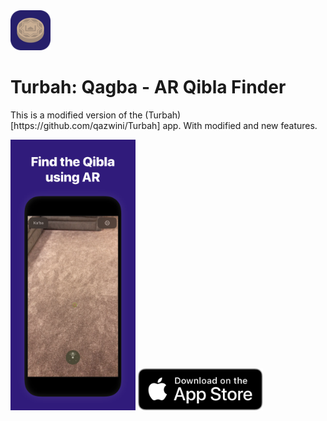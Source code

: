 <img src="Showcase/appicon.png" width="64px">
<h1>Turbah: Qagba - AR Qibla Finder</h1>
<p>This is a modified version of the (Turbah)[https://github.com/qazwini/Turbah] app. With modified and new features.</p>
<img src="Showcase/preview.png" width="200px">
<a href="https://apps.apple.com/app/id1523945049"><img src="Showcase/download.svg" width="200px"></a>
